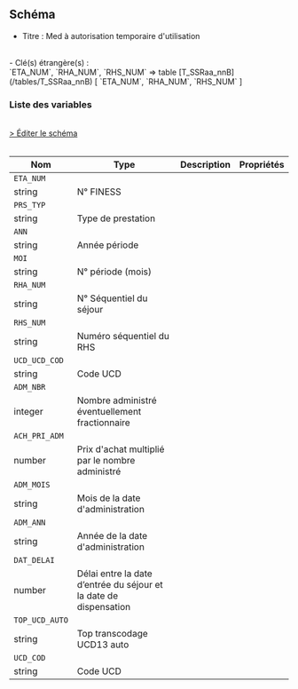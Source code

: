 ## Schéma

- Titre : Med à autorisation temporaire d'utilisation
<br />
- Clé(s) étrangère(s) : <br />
`ETA_NUM`, `RHA_NUM`, `RHS_NUM` => table [T_SSRaa_nnB](/tables/T_SSRaa_nnB) [ `ETA_NUM`, `RHA_NUM`, `RHS_NUM` ]<br />

### Liste des variables
<br />
<div>
    <a href="https://gitlab.com/healthdatahub/schema-snds/edit/master/schemas/PMSI/PMSI%20SSR/T_SSRaa_nnMEDATU.json"  
    arget="_blank" rel="noopener noreferrer">> Éditer le schéma</a>
    <OutboundLink />
</div>
<br />

Nom|Type|Description|Propriétés
-|-|-|-
`ETA_NUM`|
string|N° FINESS||
`PRS_TYP`|
string|Type de prestation||
`ANN`|
string|Année période||
`MOI`|
string|N° période (mois)||
`RHA_NUM`|
string|N° Séquentiel du séjour||
`RHS_NUM`|
string|Numéro séquentiel du RHS||
`UCD_UCD_COD`|
string|Code UCD||
`ADM_NBR`|
integer|Nombre administré éventuellement fractionnaire||
`ACH_PRI_ADM`|
number|Prix d&#x27;achat multiplié par le nombre administré||
`ADM_MOIS`|
string|Mois de la date d&#x27;administration||
`ADM_ANN`|
string|Année de la date d&#x27;administration||
`DAT_DELAI`|
number|Délai entre la date d’entrée du séjour et la date de dispensation||
`TOP_UCD_AUTO`|
string|Top transcodage UCD13 auto||
`UCD_COD`|
string|Code UCD||

